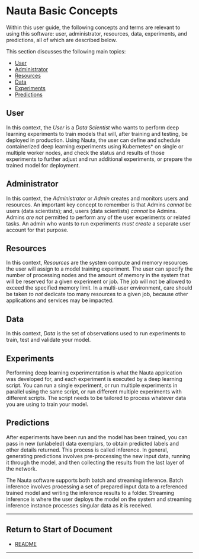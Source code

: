 # Nauta Basic Concepts

Within this user guide, the following concepts and terms are relevant to using this software: user, administrator, resources, data, experiments, and predictions, all of which are described below. 

This section discusses the following main topics:

- [User](#user)
- [Administrator](#administrator)  
- [Resources](#resources)
- [Data](#data)
- [Experiments](#experiments)
- [Predictions](#predictions)

## User

In this context, the _User_ is a _Data Scientist_ who wants to perform deep learning experiments to train models that will, after training and testing, be deployed in production. Using Nauta, the user can define and schedule containerized deep learning experiments using Kubernetes* on single or multiple worker nodes, and check the status and results of those experiments to further adjust and run additional experiments, or prepare the trained model for deployment.

## Administrator

In this context, the _Administrator_ or _Admin_ creates and monitors users and resources. An important key concept to remember is that Admins _cannot_ be users (data scientists); and, users (data scientists) _cannot_ be Admins. Admins _are not_ permitted to perform any of the user experiments or related tasks. An admin who wants to run experiments _must create_ a separate user account for that purpose.

## Resources

In this context, _Resources_ are the system compute and memory resources the user will assign to a model training experiment. The user can specify the number of processing nodes and the amount of memory in the system that will be reserved for a given experiment or job. The job will not be allowed to exceed the specified memory limit. In a multi-user environment, care should be taken _to not_ dedicate too many resources to a given job, because other applications and services may be impacted.

## Data

In this context, _Data_ is the set of observations used to run experiments to train, test and validate your model.

## Experiments

Performing deep learning experimentation is what the Nauta application was developed for, and each experiment is executed by a deep learning script. You can run a single experiment, or run multiple experiments in parallel using the same script, or run different multiple experiments with different scripts. The script needs to be tailored to process whatever data you are using to train your model.

## Predictions

After experiments have been run and the model has been trained, you can pass in new (unlabeled) data exemplars, to obtain predicted labels and other details returned. This process is called inference. In general, generating predictions involves pre-processing the new input data, running it through the model, and then collecting the results from the last layer of the network.

The Nauta software supports both batch and streaming inference. Batch inference involves processing a set of prepared input data to a referenced trained model and writing the inference results to a folder. Streaming inference is where the user deploys the model on the system and streaming inference instance processes singular data as it is received.

----------------------

## Return to Start of Document

* [README](../README.md)
----------------------

